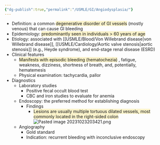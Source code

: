 ```yaml
---
{"dg-publish":true,"permalink":"/USMLE/GI/Angiodysplasia/"}
---
```


- Definition: a common <span style="background:rgba(240, 200, 0, 0.2)">degenerative disorder of GI vessels</span> (mostly venous) that can cause GI bleeding
- Epidemiology: <span style="background:rgba(240, 200, 0, 0.2)">predominantly seen in individuals > 60 years of age</span> 
- Etiology: associated with [[USMLE/Blood/Von Willebrand disease\|von Willebrand disease]], [[USMLE/Cardiology/Aortic valve stenosis\|aortic stenosis]] (e.g., Heyde syndrome), and end-stage renal disease (ESRD)
- Clinical features
	- <span style="background:rgba(240, 200, 0, 0.2)">Manifests with episodic bleeding (hematochezia)</span>  , fatigue, weakness, dizziness, shortness of breath, and, potentially, hematemesis
	- Physical examination: tachycardia, pallor
- Diagnostics
	- Laboratory studies
		- Positive fecal occult blood test
		- CBC and iron studies to evaluate for anemia
	- Endoscopy: the preferred method for establishing diagnosis
		- Findings
			- <span style="background:rgba(240, 200, 0, 0.2)">Lesions are usually multiple tortuous dilated vessels, most commonly located in the right-sided colon</span>![Pasted image 20231023203421.png](/img/user/appendix/Pasted%20image%2020231023203421.png)
	- Angiography
		- Gold standard
		- Indication: recurrent bleeding with inconclusive endoscopy
